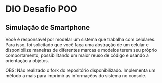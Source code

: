 # DIO Desafio POO

## Simulação de Smartphone

Você é responsável por modelar um sistema que trabalha com celulares. Para isso, foi solicitado que você faça uma abstração de um celular e disponibilize maneiras de diferentes marcas e modelos terem seu próprio comportamento, possibilitando um maior reuso de código e usando a orientação a objetos.


OBS: Não realizado o fork do repositório disponibilizado. Implementa um método a mais para imprimir as informaçẽos do sistema no console.